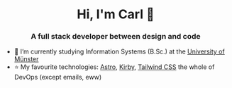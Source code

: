 <h1 align="center">Hi, I'm Carl 👋</h1>
<h3 align="center">A full stack developer between design and code</h3>

- 🚀 I’m currently studying Information Systems (B.Sc.) at the [University of Münster](https://uni-muenster.de/en)
- ⭐ My favourite technologies: [Astro](https://astro.build), [Kirby]([getkirby.com](https://getkirby.com)), [Tailwind CSS](https://tailwindcss.com) the whole of DevOps (except emails, eww)
